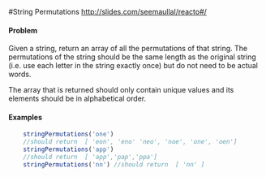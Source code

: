 #String Permutations
http://slides.com/seemaullal/reacto#/

#### Problem ####
Given a string, return an array of all the permutations of that string. The permutations of the string should be the same length as the original string (i.e. use each letter in the string exactly once) but do not need to be actual words. 

The array that is returned should only contain unique values and its elements should be in alphabetical order. 

#### Examples ####
```javascript
    stringPermutations('one') 
    //should return  [ 'eon', 'eno' 'neo', 'noe', 'one', 'oen']
    stringPermutations('app') 
    //should return  [ 'app','pap','ppa']
    stringPermutations('nn') //should return  [ 'nn' ]
```

